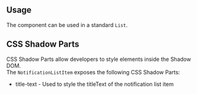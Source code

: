 ## Usage

The component can be used in a standard `List`.

## CSS Shadow Parts

<ui5-link target="_blank" href="https://developer.mozilla.org/en-US/docs/Web/CSS/::part">CSS Shadow Parts</ui5-link> allow developers to style elements inside the Shadow DOM.  
The `NotificationListItem` exposes the following CSS Shadow Parts:

*   title-text - Used to style the titleText of the notification list item